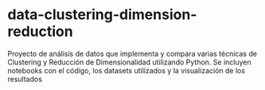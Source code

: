 # data-clustering-dimension-reduction
Proyecto de análisis de datos que implementa y compara varias técnicas de Clustering y Reducción de Dimensionalidad utilizando Python. Se incluyen notebooks con el código, los datasets utilizados y la visualización de los resultados
